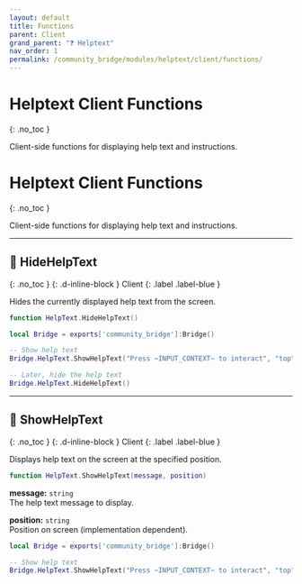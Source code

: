 ```yaml
---
layout: default
title: Functions
parent: Client
grand_parent: "❓ Helptext"
nav_order: 1
permalink: /community_bridge/modules/helptext/client/functions/
---
```


# Helptext Client Functions
{: .no_toc }

Client-side functions for displaying help text and instructions.

# Helptext Client Functions
{: .no_toc }

Client-side functions for displaying help text and instructions.

---

## 🔹 HideHelpText

{: .no_toc }
{: .d-inline-block }
Client
{: .label .label-blue }

Hides the currently displayed help text from the screen.


```lua
function HelpText.HideHelpText()
```


```lua
local Bridge = exports['community_bridge']:Bridge()

-- Show help text
Bridge.HelpText.ShowHelpText("Press ~INPUT_CONTEXT~ to interact", "top")

-- Later, hide the help text
Bridge.HelpText.HideHelpText()
```

---

## 🔹 ShowHelpText

{: .no_toc }
{: .d-inline-block }
Client
{: .label .label-blue }

Displays help text on the screen at the specified position.


```lua
function HelpText.ShowHelpText(message, position)
```


**message:** `string`  
The help text message to display.

**position:** `string`  
Position on screen (implementation dependent).


```lua
local Bridge = exports['community_bridge']:Bridge()

-- Show help text
Bridge.HelpText.ShowHelpText("Press ~INPUT_CONTEXT~ to interact", "top")
```